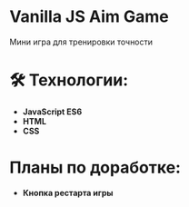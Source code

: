 # Vanilla JS Aim Game

Мини игра для тренировки точности


# 🛠 Технологии:

- **JavaScript ES6**
- **HTML** 
- **CSS**


# Планы по доработке:

- **Кнопка рестарта игры**

